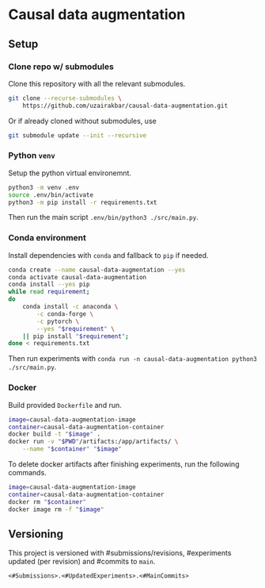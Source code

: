 # Causal data augmentation

## Setup
### Clone repo w/ submodules
Clone this repository with all the relevant submodules.
```bash
git clone --recurse-submodules \
    https://github.com/uzairakbar/causal-data-augmentation.git
```

Or if already cloned without submodules, use
```bash
git submodule update --init --recursive
```

### Python `venv`
Setup the python virtual environemnt.
```bash
python3 -m venv .env
source .env/bin/activate
python3 -m pip install -r requirements.txt
```

Then run the main script `.env/bin/python3 ./src/main.py`.

### Conda environment
Install dependencies with `conda` and fallback to `pip` if needed.
```bash
conda create --name causal-data-augmentation --yes
conda activate causal-data-augmentation
conda install --yes pip
while read requirement;
do
    conda install -c anaconda \
        -c conda-forge \
        -c pytorch \
        --yes "$requirement" \
    || pip install "$requirement";
done < requirements.txt
```
Then run experiments with `conda run -n causal-data-augmentation python3 ./src/main.py`.

### Docker
Build provided `Dockerfile` and run.
```bash
image=causal-data-augmentation-image
container=causal-data-augmentation-container
docker build -t "$image" .
docker run -v "$PWD"/artifacts:/app/artifacts/ \
    --name "$container" "$image"
```

To delete docker artifacts after finishing experiments, run the following commands.
```bash
image=causal-data-augmentation-image
container=causal-data-augmentation-container
docker rm "$container"
docker image rm -f "$image"
```

## Versioning
This project is versioned with #submissions/revisions, #experiments updated (per revision) and #commits to `main`.
```
<#Submissions>.<#UpdatedExperiments>.<#MainCommits>
```
